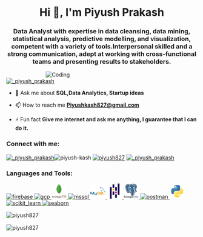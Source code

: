 <h1 align="center">Hi 👋, I'm Piyush Prakash</h1>
<h3 align="center">Data Analyst with expertise in data cleansing, data mining, statistical analysis, predictive modelling, and visualization, competent with a variety of tools.Interpersonal skilled and a strong communication, adept at working with cross-functional teams and presenting results to stakeholders.</h3>

<img align="right" alt="Coding" width="400" src="https://media0.giphy.com/media/3oKIPEqDGUULpEU0aQ/giphy.gif?cid=ecf05e47ofkpgp9mw7n1xwx9dl6108axvp159qy0ncjd62v8&ep=v1_gifs_search&rid=giphy.gif&ct=g">

<p align="left"> <a href="https://twitter.com/_piyush_prakash" target="blank"><img src="https://img.shields.io/twitter/follow/_piyush_prakash?logo=twitter&style=for-the-badge" alt="_piyush_prakash" /></a> </p>

- 💬 Ask me about **SQL,Data Analytics, Startup ideas**

- 📫 How to reach me **Piyushkash827@gmail.com**

- ⚡ Fun fact **Give me internet and ask me anything, I guarantee that I can do it.**

<h3 align="left">Connect with me:</h3>

<p align="left">
<a href="https://twitter.com/_piyush_prakash" target="blank"><img align="center" src="https://raw.githubusercontent.com/rahuldkjain/github-profile-readme-generator/master/src/images/icons/Social/twitter.svg" alt="_piyush_prakash" height="30" width="40" /></a
<a href="https://linkedin.com/in/piyush-kash" target="blank"><img align="center" src="https://raw.githubusercontent.com/rahuldkjain/github-profile-readme-generator/master/src/images/icons/Social/linked-in-alt.svg" alt="piyush-kash" height="30" width="40" /></a>
<a href="https://fb.com/piyush827" target="blank"><img align="center" src="https://raw.githubusercontent.com/rahuldkjain/github-profile-readme-generator/master/src/images/icons/Social/facebook.svg" alt="piyush827" height="30" width="40" /></a>
<a href="https://instagram.com/_piyush_prakash" target="blank"><img align="center" src="https://raw.githubusercontent.com/rahuldkjain/github-profile-readme-generator/master/src/images/icons/Social/instagram.svg" alt="_piyush_prakash" height="30" width="40" /></a>
</p>

<h3 align="left">Languages and Tools:</h3>
<p align="left"> <a href="https://firebase.google.com/" target="_blank" rel="noreferrer"> <img src="https://www.vectorlogo.zone/logos/firebase/firebase-icon.svg" alt="firebase" width="40" height="40"/> </a> <a href="https://cloud.google.com" target="_blank" rel="noreferrer"> <img src="https://www.vectorlogo.zone/logos/google_cloud/google_cloud-icon.svg" alt="gcp" width="40" height="40"/> </a> <a href="https://www.mongodb.com/" target="_blank" rel="noreferrer"> <img src="https://raw.githubusercontent.com/devicons/devicon/master/icons/mongodb/mongodb-original-wordmark.svg" alt="mongodb" width="40" height="40"/> </a> <a href="https://www.microsoft.com/en-us/sql-server" target="_blank" rel="noreferrer"> <img src="https://www.svgrepo.com/show/303229/microsoft-sql-server-logo.svg" alt="mssql" width="40" height="40"/> </a> <a href="https://www.mysql.com/" target="_blank" rel="noreferrer"> <img src="https://raw.githubusercontent.com/devicons/devicon/master/icons/mysql/mysql-original-wordmark.svg" alt="mysql" width="40" height="40"/> </a> <a href="https://pandas.pydata.org/" target="_blank" rel="noreferrer"> <img src="https://raw.githubusercontent.com/devicons/devicon/2ae2a900d2f041da66e950e4d48052658d850630/icons/pandas/pandas-original.svg" alt="pandas" width="40" height="40"/> </a> <a href="https://www.postgresql.org" target="_blank" rel="noreferrer"> <img src="https://raw.githubusercontent.com/devicons/devicon/master/icons/postgresql/postgresql-original-wordmark.svg" alt="postgresql" width="40" height="40"/> </a> <a href="https://postman.com" target="_blank" rel="noreferrer"> <img src="https://www.vectorlogo.zone/logos/getpostman/getpostman-icon.svg" alt="postman" width="40" height="40"/> </a> <a href="https://www.python.org" target="_blank" rel="noreferrer"> <img src="https://raw.githubusercontent.com/devicons/devicon/master/icons/python/python-original.svg" alt="python" width="40" height="40"/> </a> <a href="https://scikit-learn.org/" target="_blank" rel="noreferrer"> <img src="https://upload.wikimedia.org/wikipedia/commons/0/05/Scikit_learn_logo_small.svg" alt="scikit_learn" width="40" height="40"/> </a> <a href="https://seaborn.pydata.org/" target="_blank" rel="noreferrer"> <img src="https://seaborn.pydata.org/_images/logo-mark-lightbg.svg" alt="seaborn" width="40" height="40"/> </a> </p>
<p><img align="center" src="https://github-readme-stats.vercel.app/api/top-langs?username=piyush827&show_icons=true&locale=en&layout=compact" alt="piyush827" /></p>

<p><img align="center" src="https://github-readme-streak-stats.herokuapp.com/?user=piyush827&" alt="piyush827" /></p>
